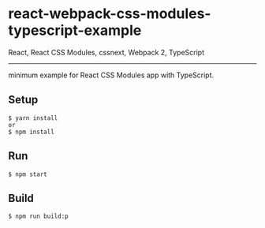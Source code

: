# react-webpack-css-modules-typescript-example
React, React CSS Modules, cssnext, Webpack 2, TypeScript

---

minimum example for React CSS Modules app with TypeScript.

## Setup

```
$ yarn install
or
$ npm install
```

## Run

```
$ npm start
```

## Build

```
$ npm run build:p
```
